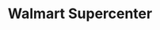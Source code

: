 ---
title: "Walmart Supercenter"
url: /louisville/walmart-supercenter-bashford-manor-lane/
shop: supermarket
---